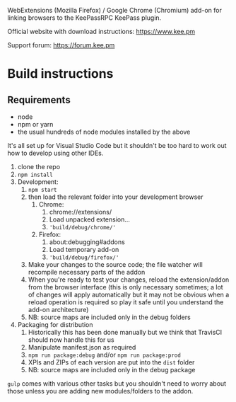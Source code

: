 WebExtensions (Mozilla Firefox) / Google Chrome (Chromium) add-on for linking browsers to the KeePassRPC KeePass plugin.

Official website with download instructions: https://www.kee.pm

Support forum: https://forum.kee.pm

# Build instructions

## Requirements

* node
* npm or yarn
* the usual hundreds of node modules installed by the above

It's all set up for Visual Studio Code but it shouldn't be too hard to work out how to develop using other IDEs.

1. clone the repo
1. `npm install`
1. Development:
   1. `npm start`
   1. then load the relevant folder into your development browser
      1. Chrome:
         1. chrome://extensions/
         1. Load unpacked extension...
         1. `'build/debug/chrome/'`
      1. Firefox:
         1. about:debugging#addons
         1. Load temporary add-on
         1. `'build/debug/firefox/'`
   1. Make your changes to the source code; the file watcher will recompile necessary parts of the addon
   1. When you're ready to test your changes, reload the extension/addon from the browser interface (this is only necessary sometimes; a lot of changes will apply automatically but it may not be obvious when a reload operation is required so play it safe until you understand the add-on architecture)
   1. NB: source maps are included only in the debug folders
1. Packaging for distribution
   1. Historically this has been done manually but we think that TravisCI should now handle this for us
   1. Manipulate manifest.json as required
   1. `npm run package:debug` and/or `npm run package:prod`
   1. XPIs and ZIPs of each version are put into the `dist` folder
   1. NB: source maps are included only in the debug package

`gulp` comes with various other tasks but you shouldn't need to worry about those unless you are adding new modules/folders to the addon.
